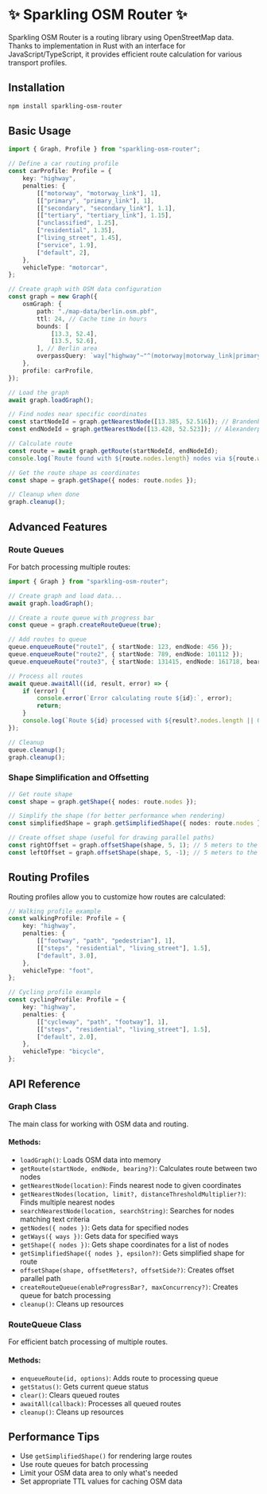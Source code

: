 # ✨ Sparkling OSM Router ✨

Sparkling OSM Router is a routing library using OpenStreetMap data. Thanks to implementation in Rust with an interface for JavaScript/TypeScript, it provides efficient route calculation for various transport profiles.

## Installation

```bash
npm install sparkling-osm-router
```

## Basic Usage

```typescript
import { Graph, Profile } from "sparkling-osm-router";

// Define a car routing profile
const carProfile: Profile = {
    key: "highway",
    penalties: {
        [["motorway", "motorway_link"], 1],
        [["primary", "primary_link"], 1],
        [["secondary", "secondary_link"], 1.1],
        [["tertiary", "tertiary_link"], 1.15],
        ["unclassified", 1.25],
        ["residential", 1.35],
        ["living_street", 1.45],
        ["service", 1.9],
        ["default", 2],
    },
    vehicleType: "motorcar",
};

// Create graph with OSM data configuration
const graph = new Graph({
    osmGraph: {
        path: "./map-data/berlin.osm.pbf",
        ttl: 24, // Cache time in hours
        bounds: [
            [13.3, 52.4],
            [13.5, 52.6],
        ], // Berlin area
        overpassQuery: `way["highway"~"^(motorway|motorway_link|primary|primary_link|secondary|secondary_link|tertiary|tertiary_link|unclassified|residential|service)$"]`,
    },
    profile: carProfile,
});

// Load the graph
await graph.loadGraph();

// Find nodes near specific coordinates
const startNodeId = graph.getNearestNode([13.385, 52.516]); // Brandenburg Gate
const endNodeId = graph.getNearestNode([13.428, 52.523]); // Alexanderplatz

// Calculate route
const route = await graph.getRoute(startNodeId, endNodeId);
console.log(`Route found with ${route.nodes.length} nodes via ${route.ways.length} ways`);

// Get the route shape as coordinates
const shape = graph.getShape({ nodes: route.nodes });

// Cleanup when done
graph.cleanup();
```

## Advanced Features

### Route Queues

For batch processing multiple routes:

```typescript
import { Graph } from "sparkling-osm-router";

// Create graph and load data...
await graph.loadGraph();

// Create a route queue with progress bar
const queue = graph.createRouteQueue(true);

// Add routes to queue
queue.enqueueRoute("route1", { startNode: 123, endNode: 456 });
queue.enqueueRoute("route2", { startNode: 789, endNode: 101112 });
queue.enqueueRoute("route3", { startNode: 131415, endNode: 161718, bearing: 90 });

// Process all routes
await queue.awaitAll((id, result, error) => {
    if (error) {
        console.error(`Error calculating route ${id}:`, error);
        return;
    }
    console.log(`Route ${id} processed with ${result?.nodes.length || 0} nodes`);
});

// Cleanup
queue.cleanup();
graph.cleanup();
```

### Shape Simplification and Offsetting

```typescript
// Get route shape
const shape = graph.getShape({ nodes: route.nodes });

// Simplify the shape (for better performance when rendering)
const simplifiedShape = graph.getSimplifiedShape({ nodes: route.nodes }, 0.00001);

// Create offset shape (useful for drawing parallel paths)
const rightOffset = graph.offsetShape(shape, 5, 1); // 5 meters to the right
const leftOffset = graph.offsetShape(shape, 5, -1); // 5 meters to the left
```

## Routing Profiles

Routing profiles allow you to customize how routes are calculated:

```typescript
// Walking profile example
const walkingProfile: Profile = {
    key: "highway",
    penalties: {
        [["footway", "path", "pedestrian"], 1],
        [["steps", "residential", "living_street"], 1.5],
        ["default", 3.0],
    },
    vehicleType: "foot",
};

// Cycling profile example
const cyclingProfile: Profile = {
    key: "highway",
    penalties: {
        [["cycleway", "path", "footway"], 1],
        [["steps", "residential", "living_street"], 1.5],
        ["default", 2.0],
    },
    vehicleType: "bicycle",
};
```

## API Reference

### Graph Class

The main class for working with OSM data and routing.

#### Methods:

-   `loadGraph()`: Loads OSM data into memory
-   `getRoute(startNode, endNode, bearing?)`: Calculates route between two nodes
-   `getNearestNode(location)`: Finds nearest node to given coordinates
-   `getNearestNodes(location, limit?, distanceThresholdMultiplier?)`: Finds multiple nearest nodes
-   `searchNearestNode(location, searchString)`: Searches for nodes matching text criteria
-   `getNodes({ nodes })`: Gets data for specified nodes
-   `getWays({ ways })`: Gets data for specified ways
-   `getShape({ nodes })`: Gets shape coordinates for a list of nodes
-   `getSimplifiedShape({ nodes }, epsilon?)`: Gets simplified shape for route
-   `offsetShape(shape, offsetMeters?, offsetSide?)`: Creates offset parallel path
-   `createRouteQueue(enableProgressBar?, maxConcurrency?)`: Creates queue for batch processing
-   `cleanup()`: Cleans up resources

### RouteQueue Class

For efficient batch processing of multiple routes.

#### Methods:

-   `enqueueRoute(id, options)`: Adds route to processing queue
-   `getStatus()`: Gets current queue status
-   `clear()`: Clears queued routes
-   `awaitAll(callback)`: Processes all queued routes
-   `cleanup()`: Cleans up resources

## Performance Tips

-   Use `getSimplifiedShape()` for rendering large routes
-   Use route queues for batch processing
-   Limit your OSM data area to only what's needed
-   Set appropriate TTL values for caching OSM data
